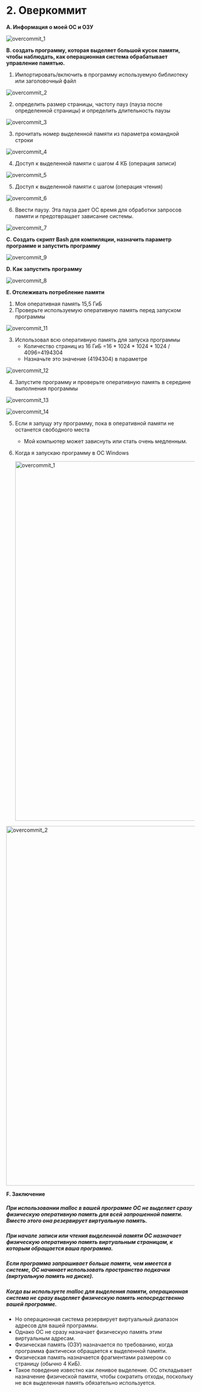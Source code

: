# 2. Оверкоммит

**A. Информация о моей ОС и ОЗУ**


![overcommit_1](https://github.com/user-attachments/assets/7e604534-7194-4495-a51a-ffa18b1f99cf)


**B. создать программу, которая выделяет большой кусок памяти, чтобы наблюдать, как операционная система обрабатывает управление памятью.**
   1. Импортировать/включить в программу используемую библиотеку или заголовочный файл


![overcommit_2](https://github.com/user-attachments/assets/fb91ef6f-a224-4fe1-b99a-a255a926f6d3)

   2. определить размер страницы, частоту пауз (пауза после определенной страницы) и определить длительность паузы


![overcommit_3](https://github.com/user-attachments/assets/9a103a92-f841-44fa-bb92-e2885a085612)


   3. прочитать номер выделенной памяти из параметра командной строки


![overcommit_4](https://github.com/user-attachments/assets/baed21dd-1682-4457-bf6a-da365432cde7)


   4. Доступ к выделенной памяти с шагом 4 КБ (операция записи)


![overcommit_5](https://github.com/user-attachments/assets/3a87be6b-c274-4d26-a4dd-42c84aabdbfd)


   5. Доступ к выделенной памяти с шагом (операция чтения)


![overcommit_6](https://github.com/user-attachments/assets/07fe0042-9703-4c12-9522-b01af54754b9)


   6. Ввести паузу. Эта пауза дает ОС время для обработки запросов памяти и предотвращает зависание системы.



![overcommit_7](https://github.com/user-attachments/assets/9dab9918-6fa8-4553-b32d-51a7e9750df9)


**C. Создать скрипт Bash для компиляции, назначить параметр программе и запустить программу**


![overcommit_9](https://github.com/user-attachments/assets/d64b24e8-e7bf-458e-a2bc-68e6125e3536)


**D. Как запустить программу**


![overcommit_8](https://github.com/user-attachments/assets/d418dbb9-4d65-4b0b-9990-f7037ec4ec02)


**E. Отслеживать потребление памяти**
   1. Моя оперативная память 15,5 ГиБ
   2. Проверьте используемую оперативную память перед запуском программы

![overcommit_11](https://github.com/user-attachments/assets/41a5383e-4cb4-47f8-9cc7-8cbfeb1b34a6)

   3. Использовал всю оперативную память для запуска программы
      - Количество страниц из 16 ГиБ =16 * 1024 * 1024 * 1024 / 4096=4194304
      - Назначьте это значение (4194304) в параметре
     
![overcommit_12](https://github.com/user-attachments/assets/3aac9625-a576-4c8f-8dda-75571beaa0bf)


   4. Запустите программу и проверьте оперативную память в середине выполнения программы

![overcommit_13](https://github.com/user-attachments/assets/1a721ef5-6095-48a7-b1b9-8bd4a8b2e551)


![overcommit_14](https://github.com/user-attachments/assets/a674312e-e3f0-46c4-b942-d3e1847cc54c)



   5. Если я запущу эту программу, пока в оперативной памяти не останется свободного места
      - Мой компьютер может зависнуть или стать очень медленным.
   6. Когда я запускаю программу в ОС Windows


      
      <img width="960" alt="overcommit_1" src="https://github.com/user-attachments/assets/cef89eb5-b419-4e5b-9b5f-2d9f9d9e7b1f">



<img width="960" alt="overcommit_2" src="https://github.com/user-attachments/assets/bc4f6d58-3909-446e-88df-a9d19ca8df15">

     




**F. Заключение**
##### При использовании malloc в вашей программе ОС не выделяет сразу физическую оперативную память для всей запрошенной памяти. Вместо этого она резервирует виртуальную память.
##### При начале записи или чтения выделенной памяти ОС назначает физическую оперативную память виртуальным страницам, к которым обращается ваша программа.
##### Если программа запрашивает больше памяти, чем имеется в системе, ОС начинает использовать пространство подкачки (виртуальную память на диске).
##### Когда вы используете malloc для выделения памяти, операционная система не сразу выделяет физическую память непосредственно вашей программе.
   - Но операционная система резервирует виртуальный диапазон адресов для вашей программы.
   - Однако ОС не сразу назначает физическую память этим виртуальным адресам.
   - Физическая память (ОЗУ) назначается по требованию, когда программа фактически обращается к выделенной памяти.
   - Физическая память назначается фрагментами размером со страницу (обычно 4 КиБ).
   - Такое поведение известно как ленивое выделение. ОС откладывает назначение физической памяти, чтобы сократить отходы, поскольку не вся выделенная память обязательно используется.
